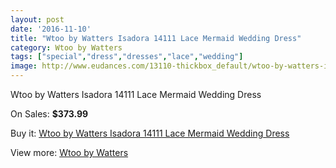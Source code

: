 ```yaml
---
layout: post
date: '2016-11-10'
title: "Wtoo by Watters Isadora 14111 Lace Mermaid Wedding Dress"
category: Wtoo by Watters
tags: ["special","dress","dresses","lace","wedding"]
image: http://www.eudances.com/13110-thickbox_default/wtoo-by-watters-isadora-14111-lace-mermaid-wedding-dress.jpg
---
```

Wtoo by Watters Isadora 14111 Lace Mermaid Wedding Dress

On Sales: **$373.99**
<a href="https://www.eudances.com/en/wtoo-by-watters/3977-wtoo-by-watters-isadora-14111-lace-mermaid-wedding-dress.html"><amp-img layout="responsive" width="600" height="600" src="//www.eudances.com/13110-thickbox_default/wtoo-by-watters-isadora-14111-lace-mermaid-wedding-dress.jpg" alt="Wtoo by Watters Isadora 14111 Lace Mermaid Wedding Dress 0" /></a>
<a href="https://www.eudances.com/en/wtoo-by-watters/3977-wtoo-by-watters-isadora-14111-lace-mermaid-wedding-dress.html"><amp-img layout="responsive" width="600" height="600" src="//www.eudances.com/13111-thickbox_default/wtoo-by-watters-isadora-14111-lace-mermaid-wedding-dress.jpg" alt="Wtoo by Watters Isadora 14111 Lace Mermaid Wedding Dress 1" /></a>
<a href="https://www.eudances.com/en/wtoo-by-watters/3977-wtoo-by-watters-isadora-14111-lace-mermaid-wedding-dress.html"><amp-img layout="responsive" width="600" height="600" src="//www.eudances.com/13112-thickbox_default/wtoo-by-watters-isadora-14111-lace-mermaid-wedding-dress.jpg" alt="Wtoo by Watters Isadora 14111 Lace Mermaid Wedding Dress 2" /></a>
<a href="https://www.eudances.com/en/wtoo-by-watters/3977-wtoo-by-watters-isadora-14111-lace-mermaid-wedding-dress.html"><amp-img layout="responsive" width="600" height="600" src="//www.eudances.com/13113-thickbox_default/wtoo-by-watters-isadora-14111-lace-mermaid-wedding-dress.jpg" alt="Wtoo by Watters Isadora 14111 Lace Mermaid Wedding Dress 3" /></a>
<a href="https://www.eudances.com/en/wtoo-by-watters/3977-wtoo-by-watters-isadora-14111-lace-mermaid-wedding-dress.html"><amp-img layout="responsive" width="600" height="600" src="//www.eudances.com/13114-thickbox_default/wtoo-by-watters-isadora-14111-lace-mermaid-wedding-dress.jpg" alt="Wtoo by Watters Isadora 14111 Lace Mermaid Wedding Dress 4" /></a>

Buy it: [Wtoo by Watters Isadora 14111 Lace Mermaid Wedding Dress](https://www.eudances.com/en/wtoo-by-watters/3977-wtoo-by-watters-isadora-14111-lace-mermaid-wedding-dress.html "Wtoo by Watters Isadora 14111 Lace Mermaid Wedding Dress")

View more: [Wtoo by Watters](https://www.eudances.com/en/49-wtoo-by-watters "Wtoo by Watters")